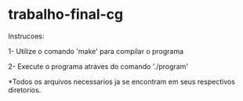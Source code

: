 # trabalho-final-cg

Instrucoes:

1- Utilize o comando 'make' para compilar o programa

2- Execute o programa atraves do comando './program'

*Todos os arquivos necessarios ja se encontram em seus respectivos diretorios.
